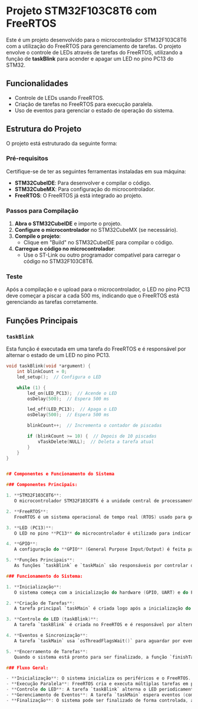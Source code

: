 # Projeto STM32F103C8T6 com FreeRTOS

Este é um projeto desenvolvido para o microcontrolador STM32F103C8T6 com a utilização do FreeRTOS para gerenciamento de tarefas. O projeto envolve o controle de LEDs através de tarefas do FreeRTOS, utilizando a função de **taskBlink** para acender e apagar um LED no pino PC13 do STM32.

## Funcionalidades

- Controle de LEDs usando FreeRTOS.
- Criação de tarefas no FreeRTOS para execução paralela.
- Uso de eventos para gerenciar o estado de operação do sistema.

## Estrutura do Projeto

O projeto está estruturado da seguinte forma:

### Pré-requisitos

Certifique-se de ter as seguintes ferramentas instaladas em sua máquina:

- **STM32CubeIDE**: Para desenvolver e compilar o código.
- **STM32CubeMX**: Para configuração do microcontrolador.
- **FreeRTOS**: O FreeRTOS já está integrado ao projeto.

### Passos para Compilação

1. **Abra o STM32CubeIDE** e importe o projeto.
2. **Configure o microcontrolador** no STM32CubeMX (se necessário).
3. **Compile o projeto**:
   - Clique em "Build" no STM32CubeIDE para compilar o código.
4. **Carregue o código no microcontrolador**:
   - Use o ST-Link ou outro programador compatível para carregar o código no STM32F103C8T6.

### Teste

Após a compilação e o upload para o microcontrolador, o LED no pino PC13 deve começar a piscar a cada 500 ms, indicando que o FreeRTOS está gerenciando as tarefas corretamente.

## Funções Principais

### `taskBlink`

Esta função é executada em uma tarefa do FreeRTOS e é responsável por alternar o estado de um LED no pino PC13.

```c
void taskBlink(void *argument) {
    int blinkCount = 0;
    led_setup();  // Configura o LED

    while (1) {
        led_on(LED_PC13);  // Acende o LED
        osDelay(500);  // Espera 500 ms

        led_off(LED_PC13);  // Apaga o LED
        osDelay(500);  // Espera 500 ms

        blinkCount++;  // Incrementa o contador de piscadas

        if (blinkCount >= 10) {  // Depois de 10 piscadas
            vTaskDelete(NULL);  // Deleta a tarefa atual
        }
    }
}


## Componentes e Funcionamento do Sistema

### Componentes Principais:

1. **STM32F103C8T6**:  
   O microcontrolador STM32F103C8T6 é a unidade central de processamento (CPU) do sistema. Ele é responsável por executar o código, controlar os periféricos e gerenciar as tarefas do sistema em tempo real com o FreeRTOS.

2. **FreeRTOS**:  
   FreeRTOS é um sistema operacional de tempo real (RTOS) usado para gerenciar múltiplas tarefas simultâneas no microcontrolador. Ele permite a criação de threads (tarefas), gerenciamento de recursos e sincronização entre tarefas, como no caso do controle do LED.

3. **LED (PC13)**:  
   O LED no pino **PC13** do microcontrolador é utilizado para indicar visualmente o funcionamento do sistema. Ele é controlado por uma tarefa do FreeRTOS que alterna seu estado (acende/desliga) periodicamente para demonstrar o funcionamento das threads.

4. **GPIO**:  
   A configuração do **GPIO** (General Purpose Input/Output) é feita para controlar o LED através do pino **PC13**, configurado como uma saída digital para acionar o LED.

5. **Funções Principais**:  
   As funções `taskBlink` e `taskMain` são responsáveis por controlar o comportamento do sistema. `taskBlink` gerencia o controle do LED, e `taskMain` gerencia a execução geral do sistema, esperando por eventos e realizando ações como **shutdown**, **reset** ou **standby**.

### Funcionamento do Sistema:

1. **Inicialização**:  
   O sistema começa com a inicialização do hardware (GPIO, UART) e do FreeRTOS. A função `main()` chama o método `osKernelInitialize()` para configurar o FreeRTOS, cria a tarefa principal usando `osThreadNew()`, e inicia o agendador de tarefas com `osKernelStart()`.

2. **Criação de Tarefas**:  
   A tarefa principal `taskMain` é criada logo após a inicialização do agendador. Essa tarefa espera eventos específicos, como **SHUTDOWN**, **RESET**, ou **STANDBY**, e pode executar ações relacionadas a esses eventos.

3. **Controle do LED (taskBlink)**:  
   A tarefa `taskBlink` é criada no FreeRTOS e é responsável por alternar o estado do LED no pino PC13. Ela é configurada para acender e apagar o LED a cada 500 ms, usando a função `osDelay()` do FreeRTOS para gerar o atraso entre os estados do LED.

4. **Eventos e Sincronização**:  
   A tarefa `taskMain` usa `osThreadFlagsWait()` para aguardar por eventos. Quando um evento ocorre (por exemplo, um comando para desligar o sistema), a tarefa executa a ação correspondente. Essa abordagem permite que o sistema reaja a diferentes condições de forma eficiente, sem a necessidade de monitoramento contínuo ou polling.

5. **Encerramento de Tarefas**:  
   Quando o sistema está pronto para ser finalizado, a função `finishTaskScheduler()` é chamada para finalizar as tarefas e parar o agendador, encerrando a execução do sistema de forma controlada.

### Fluxo Geral:

- **Inicialização**: O sistema inicializa os periféricos e o FreeRTOS.
- **Execução Paralela**: FreeRTOS cria e executa múltiplas tarefas em paralelo, como o controle do LED e o gerenciamento de eventos.
- **Controle do LED**: A tarefa `taskBlink` alterna o LED periodicamente para indicar que o sistema está ativo.
- **Gerenciamento de Eventos**: A tarefa `taskMain` espera eventos (como **shutdown** ou **reset**) e executa ações apropriadas.
- **Finalização**: O sistema pode ser finalizado de forma controlada, apagando as tarefas e o FreeRTOS.

